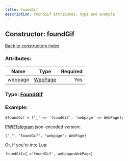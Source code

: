 ```yaml
---
title: foundGif
description: foundGif attributes, type and example
---
```

## Constructor: foundGif  
[Back to constructors index](index.md)



### Attributes:

| Name     |    Type       | Required |
|----------|:-------------:|---------:|
|webpage|[WebPage](../types/WebPage.md) | Yes|



### Type: [FoundGif](../types/FoundGif.md)


### Example:

```
$foundGif = ['_' => 'foundGif', 'webpage' => WebPage];
```  

[PWRTelegram](https://pwrtelegram.xyz) json-encoded version:

```
{"_": "foundGif", "webpage": WebPage}
```


Or, if you're into Lua:  


```
foundGif={_='foundGif', webpage=WebPage}

```


